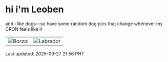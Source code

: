 # hi i'm Leoben

and i like dogs—so have some random dog pics that change whenever my CRON feels like it

|  |  |
|--------|----------|
| ![Borzoi](https://random-dog-vercel.vercel.app/api/random-borzoi?v=1758981402) | ![Labrador](https://random-dog-vercel.vercel.app/api/random-labrador?v=1758981402) |

Last updated: 2025-09-27 21:56 PHT
